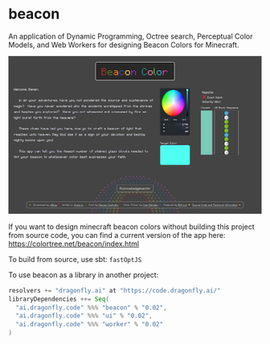 # beacon
An application of Dynamic Programming, Octree search, Perceptual Color Models, and Web Workers for designing Beacon Colors for Minecraft.

<img src="https://raw.githubusercontent.com/dragonfly-ai/beacon/main/public_html/image/screenshot01.png">

If you want to design minecraft beacon colors without building this project from source code, you can find a current version of the app here: https://colortree.net/beacon/index.html


To build from source, use sbt: `fastOptJS`

To use beacon as a library in another project:
```scala
resolvers += "dragonfly.ai" at "https://code.dragonfly.ai/"
libraryDependencies ++= Seq(
  "ai.dragonfly.code" %%% "beacon" % "0.02",
  "ai.dragonfly.code" %%% "ui" % "0.02",
  "ai.dragonfly.code" %%% "worker" % "0.02"
)
```